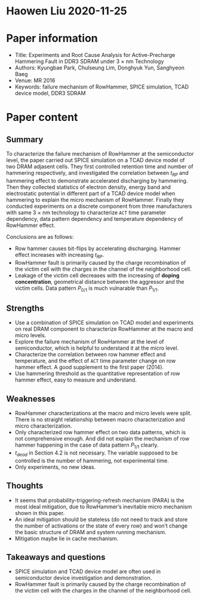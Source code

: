 # Haowen Liu  2020-11-25

# Paper information

- Title: Experiments and Root Cause Analysis for Active-Precharge Hammering Fault in DDR3 SDRAM under 3 $\times$ nm Technology
- Authors: Kyungbae Park, Chulseung Lim, Donghyuk Yun, Sanghyeon Baeg
- Venue: MR 2016
- Keywords: failure mechanism of RowHammer, SPICE simulation, TCAD device model, DDR3 SDRAM

# Paper content

## Summary

To characterize the failure mechanism of RowHammer at the semiconductor level, the paper carried out SPICE simulation on a TCAD device model of two DRAM adjasent cells. They first controlled retention time and number of hammering respectively, and investigated the correlation between $t_{RP}$ and hammering effect to demonstrate accelerated discharging by hammering. Then they collected statistics of electron density, energy band and electrostatic potential in different part of a TCAD device model when hammering to explain the micro mechanism of RowHammer. Finally they conducted experiments on a discrete component from three manufacturers with same 3 $\times$ nm technology to characterize `ACT` time parameter dependency, data pattern dependency and temperature dependency of RowHammer effect. 

Conclusions are as follows:

- Row hammer causes bit-flips by accelerating discharging. Hammer effect increases with increasing $t_{RP}$. 
- RowHammer fault is primarily caused by the charge recombination of the victim cell with the charges in the channel of the neighborhood cell.
- Leakage of the victim cell decreases with the increasing of **doping concentration**, geometrical distance between the aggressor and the victim cells. Data pattern $P_{0/1}$ is much vulnarable than $P_{1/1}$.


## Strengths

- Use a combination of SPICE simulation on TCAD model and experiments on real DRAM component to characterize RowHammer at the macro and micro levels.
- Explore the failure mechanism of RowHammer at the level of semiconductor, which is helpful to understand it at the micro level.
- Characterize the correlation between row hammer effect and temperature, and the effect of  `ACT` time parameter change on row hammer effect. A good supplement to the first paper (2014).
- Use hammering threshold as the quantitative representation of row hammer effect, easy to measure and understand.

## Weaknesses

- RowHammer characterizations at the macro and micro levels were split. There is no straight relationship between macro characterization and micro characterization.
- Only characterized row hammer effect on two data patterns, which is not comprehensive enough. And did not explain the mechanism of row hammer happening in the case of data pattern $P_{1/1}$ clearly.
- $t_{dead}$  in  Section 4.2 is not necessary. The variable supposed to be controlled is the number of hammering, not experimental time.
- Only experiments, no new ideas.

## Thoughts
- It seems that probability-triggering-refresh mechanism (PARA) is the most ideal mitigation, due to RowHammer’s inevitable micro mechanism shown in this paper. 
- An ideal mitigation should be stateless (do not need to track and store the number of activations or the state of every row) and won’t change the basic structure of DRAM and system running mechanism.
- Mitigation maybe lie in cache mechanism. 

## Takeaways and questions

- SPICE simulation and TCAD device model are often used in semiconductor device investigation and demonstration.
- RowHammer fault is primarily caused by the charge recombination of the victim cell with the charges in the channel of the neighborhood cell.